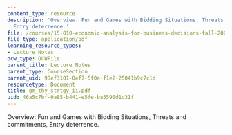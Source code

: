 ```yaml
---
content_type: resource
description: 'Overview: Fun and Games with Bidding Situations, Threats and commitments,
  Entry deterrence.'
file: /courses/15-010-economic-analysis-for-business-decisions-fall-2004/46a5c7bf9a85b441e5feba5590d1d31f_gm_thy_strtgy_ii.pdf
file_type: application/pdf
learning_resource_types:
- Lecture Notes
ocw_type: OCWFile
parent_title: Lecture Notes
parent_type: CourseSection
parent_uid: 98ef3101-0ef7-5f0a-f1e2-25041b9c7c1d
resourcetype: Document
title: gm_thy_strtgy_ii.pdf
uid: 46a5c7bf-9a85-b441-e5fe-ba5590d1d31f
---
```

Overview: Fun and Games with Bidding Situations, Threats and commitments, Entry deterrence.

